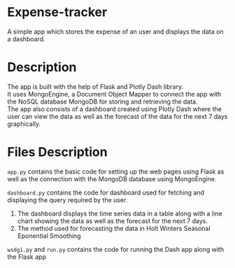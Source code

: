 # Expense-tracker
A simple app which stores the expense of an user and displays the data on a dashboard.

# Description
The app is built with the help of Flask and Plotly Dash library.<br>
It uses MongoEngine, a Document Object Mapper to connect the app with the NoSQL database MongoDB for storing and retrieving the data.<br>
The app also consists of a dashboard created using Plotly Dash where the user can view the data as well as the forecast of the data for the next 7 days graphically.<br>

# Files Description
`app.py` contains the basic code for setting up the web pages using Flask as well as the connection with the MongoDB database using MongoEngine.<br>

`dashboard.py` contains the code for dashboard used for fetching and displaying the query required by the user.
1. The dashboard displays the time series data in a table along with a line chart showing the data as well as the forecast for the next 7 days.
2. The method used for forecasting the data in Holt Winters Seasonal Eponential Smoothing<br>

`wsdgi.py` and `run.py` contains the code for running the Dash app along with the Flask app<br>
